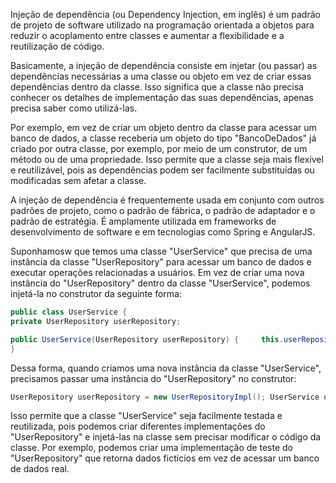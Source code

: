 Injeção de dependência (ou Dependency Injection, em inglês) é um padrão de projeto de software utilizado na programação orientada a objetos para reduzir o acoplamento entre classes e aumentar a flexibilidade e a reutilização de código.

Basicamente, a injeção de dependência consiste em injetar (ou passar) as dependências necessárias a uma classe ou objeto em vez de criar essas dependências dentro da classe. Isso significa que a classe não precisa conhecer os detalhes de implementação das suas dependências, apenas precisa saber como utilizá-las.

Por exemplo, em vez de criar um objeto dentro da classe para acessar um banco de dados, a classe receberia um objeto do tipo "BancoDeDados" já criado por outra classe, por exemplo, por meio de um construtor, de um método ou de uma propriedade. Isso permite que a classe seja mais flexível e reutilizável, pois as dependências podem ser facilmente substituídas ou modificadas sem afetar a classe.

A injeção de dependência é frequentemente usada em conjunto com outros padrões de projeto, como o padrão de fábrica, o padrão de adaptador e o padrão de estratégia. É amplamente utilizada em frameworks de desenvolvimento de software e em tecnologias como Spring e AngularJS.

Suponhamosw que temos uma classe "UserService" que precisa de uma instância da classe "UserRepository" para acessar um banco de dados e executar operações relacionadas a usuários. Em vez de criar uma nova instância do "UserRepository" dentro da classe "UserService", podemos injetá-la no construtor da seguinte forma:

```java 
public class UserService { 
private UserRepository userRepository;

public UserService(UserRepository userRepository) {     this.userRepository = userRepository;												} // Métodos que utilizam o userRepository para executar operações relacionadas a usuários
}
```

Dessa forma, quando criamos uma nova instância da classe "UserService", precisamos passar uma instância do "UserRepository" no construtor:

```java
UserRepository userRepository = new UserRepositoryImpl(); UserService userService = new UserService(userRepository);`
```

Isso permite que a classe "UserService" seja facilmente testada e reutilizada, pois podemos criar diferentes implementações do "UserRepository" e injetá-las na classe sem precisar modificar o código da classe. Por exemplo, podemos criar uma implementação de teste do "UserRepository" que retorna dados fictícios em vez de acessar um banco de dados real.